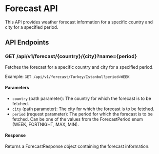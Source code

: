 # Forecast API

This API provides weather forecast information for a specific country and city for a specified period.

## API Endpoints

### GET /api/v1/forecast/{country}/{city}?name={period}

Fetches the forecast for a specific country and city for a specified period.

Example: `GET /api/v1/forecast/Turkey/Istanbul?period=WEEK`

#### Parameters

- `country` (path parameter): The country for which the forecast is to be fetched.
- `city` (path parameter): The city for which the forecast is to be fetched.
- `period` (request parameter): The period for which the forecast is to be fetched. Can be one of the values from the ForecastPeriod enum (WEEK, FORTNIGHT, MAX, MIN).

#### Response

Returns a ForecastResponse object containing the forecast information.